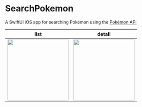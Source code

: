 # SearchPokemon
A SwiftUI iOS app for searching Pokémon using the [Pokémon API](https://pokeapi.co)

|list|detail|
|------|---|
|<img src="https://github.com/wendoei/SearchPokemon/assets/171426798/d7c66c87-23ef-4915-a494-9a498d826cee" width="200"/>|<img src="https://github.com/wendoei/SearchPokemon/assets/171426798/57dae72b-fda5-4e6a-94c7-ec89e3729d6d" width="200"/>|
